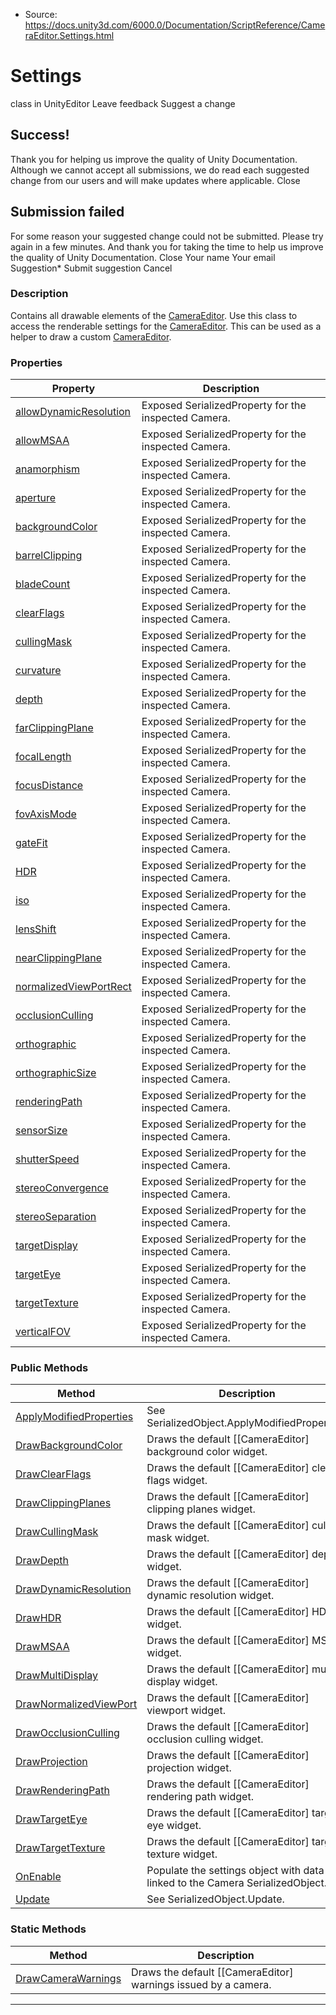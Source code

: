 * Source: https://docs.unity3d.com/6000.0/Documentation/ScriptReference/CameraEditor.Settings.html

# Settings
class in UnityEditor
Leave feedback
Suggest a change
## Success!
Thank you for helping us improve the quality of Unity Documentation. Although we cannot accept all submissions, we do read each suggested change from our users and will make updates where applicable.
Close
## Submission failed
For some reason your suggested change could not be submitted. Please <a>try again</a> in a few minutes. And thank you for taking the time to help us improve the quality of Unity Documentation.
Close
Your name Your email Suggestion* Submit suggestion
Cancel
### Description
Contains all drawable elements of the [CameraEditor](https://docs.unity3d.com/6000.0/Documentation/ScriptReference/CameraEditor.html).
Use this class to access the renderable settings for the [CameraEditor](https://docs.unity3d.com/6000.0/Documentation/ScriptReference/CameraEditor.html). This can be used as a helper to draw a custom [CameraEditor](https://docs.unity3d.com/6000.0/Documentation/ScriptReference/CameraEditor.html).
### Properties
Property | Description  
---|---  
[allowDynamicResolution](https://docs.unity3d.com/6000.0/Documentation/ScriptReference/CameraEditor.Settings-allowDynamicResolution.html) | Exposed SerializedProperty for the inspected Camera.  
[allowMSAA](https://docs.unity3d.com/6000.0/Documentation/ScriptReference/CameraEditor.Settings-allowMSAA.html) | Exposed SerializedProperty for the inspected Camera.  
[anamorphism](https://docs.unity3d.com/6000.0/Documentation/ScriptReference/CameraEditor.Settings-anamorphism.html) | Exposed SerializedProperty for the inspected Camera.  
[aperture](https://docs.unity3d.com/6000.0/Documentation/ScriptReference/CameraEditor.Settings-aperture.html) | Exposed SerializedProperty for the inspected Camera.  
[backgroundColor](https://docs.unity3d.com/6000.0/Documentation/ScriptReference/CameraEditor.Settings-backgroundColor.html) | Exposed SerializedProperty for the inspected Camera.  
[barrelClipping](https://docs.unity3d.com/6000.0/Documentation/ScriptReference/CameraEditor.Settings-barrelClipping.html) | Exposed SerializedProperty for the inspected Camera.  
[bladeCount](https://docs.unity3d.com/6000.0/Documentation/ScriptReference/CameraEditor.Settings-bladeCount.html) | Exposed SerializedProperty for the inspected Camera.  
[clearFlags](https://docs.unity3d.com/6000.0/Documentation/ScriptReference/CameraEditor.Settings-clearFlags.html) | Exposed SerializedProperty for the inspected Camera.  
[cullingMask](https://docs.unity3d.com/6000.0/Documentation/ScriptReference/CameraEditor.Settings-cullingMask.html) | Exposed SerializedProperty for the inspected Camera.  
[curvature](https://docs.unity3d.com/6000.0/Documentation/ScriptReference/CameraEditor.Settings-curvature.html) | Exposed SerializedProperty for the inspected Camera.  
[depth](https://docs.unity3d.com/6000.0/Documentation/ScriptReference/CameraEditor.Settings-depth.html) | Exposed SerializedProperty for the inspected Camera.  
[farClippingPlane](https://docs.unity3d.com/6000.0/Documentation/ScriptReference/CameraEditor.Settings-farClippingPlane.html) | Exposed SerializedProperty for the inspected Camera.  
[focalLength](https://docs.unity3d.com/6000.0/Documentation/ScriptReference/CameraEditor.Settings-focalLength.html) | Exposed SerializedProperty for the inspected Camera.  
[focusDistance](https://docs.unity3d.com/6000.0/Documentation/ScriptReference/CameraEditor.Settings-focusDistance.html) | Exposed SerializedProperty for the inspected Camera.  
[fovAxisMode](https://docs.unity3d.com/6000.0/Documentation/ScriptReference/CameraEditor.Settings-fovAxisMode.html) | Exposed SerializedProperty for the inspected Camera.  
[gateFit](https://docs.unity3d.com/6000.0/Documentation/ScriptReference/CameraEditor.Settings-gateFit.html) | Exposed SerializedProperty for the inspected Camera.  
[HDR](https://docs.unity3d.com/6000.0/Documentation/ScriptReference/CameraEditor.Settings.HDR.html) | Exposed SerializedProperty for the inspected Camera.  
[iso](https://docs.unity3d.com/6000.0/Documentation/ScriptReference/CameraEditor.Settings-iso.html) | Exposed SerializedProperty for the inspected Camera.  
[lensShift](https://docs.unity3d.com/6000.0/Documentation/ScriptReference/CameraEditor.Settings-lensShift.html) | Exposed SerializedProperty for the inspected Camera.  
[nearClippingPlane](https://docs.unity3d.com/6000.0/Documentation/ScriptReference/CameraEditor.Settings-nearClippingPlane.html) | Exposed SerializedProperty for the inspected Camera.  
[normalizedViewPortRect](https://docs.unity3d.com/6000.0/Documentation/ScriptReference/CameraEditor.Settings-normalizedViewPortRect.html) | Exposed SerializedProperty for the inspected Camera.  
[occlusionCulling](https://docs.unity3d.com/6000.0/Documentation/ScriptReference/CameraEditor.Settings-occlusionCulling.html) | Exposed SerializedProperty for the inspected Camera.  
[orthographic](https://docs.unity3d.com/6000.0/Documentation/ScriptReference/CameraEditor.Settings-orthographic.html) | Exposed SerializedProperty for the inspected Camera.  
[orthographicSize](https://docs.unity3d.com/6000.0/Documentation/ScriptReference/CameraEditor.Settings-orthographicSize.html) | Exposed SerializedProperty for the inspected Camera.  
[renderingPath](https://docs.unity3d.com/6000.0/Documentation/ScriptReference/CameraEditor.Settings-renderingPath.html) | Exposed SerializedProperty for the inspected Camera.  
[sensorSize](https://docs.unity3d.com/6000.0/Documentation/ScriptReference/CameraEditor.Settings-sensorSize.html) | Exposed SerializedProperty for the inspected Camera.  
[shutterSpeed](https://docs.unity3d.com/6000.0/Documentation/ScriptReference/CameraEditor.Settings-shutterSpeed.html) | Exposed SerializedProperty for the inspected Camera.  
[stereoConvergence](https://docs.unity3d.com/6000.0/Documentation/ScriptReference/CameraEditor.Settings-stereoConvergence.html) | Exposed SerializedProperty for the inspected Camera.  
[stereoSeparation](https://docs.unity3d.com/6000.0/Documentation/ScriptReference/CameraEditor.Settings-stereoSeparation.html) | Exposed SerializedProperty for the inspected Camera.  
[targetDisplay](https://docs.unity3d.com/6000.0/Documentation/ScriptReference/CameraEditor.Settings-targetDisplay.html) | Exposed SerializedProperty for the inspected Camera.  
[targetEye](https://docs.unity3d.com/6000.0/Documentation/ScriptReference/CameraEditor.Settings-targetEye.html) | Exposed SerializedProperty for the inspected Camera.  
[targetTexture](https://docs.unity3d.com/6000.0/Documentation/ScriptReference/CameraEditor.Settings-targetTexture.html) | Exposed SerializedProperty for the inspected Camera.  
[verticalFOV](https://docs.unity3d.com/6000.0/Documentation/ScriptReference/CameraEditor.Settings-verticalFOV.html) | Exposed SerializedProperty for the inspected Camera.  
### Public Methods
Method | Description  
---|---  
[ApplyModifiedProperties](https://docs.unity3d.com/6000.0/Documentation/ScriptReference/CameraEditor.Settings.ApplyModifiedProperties.html) | See SerializedObject.ApplyModifiedProperties.  
[DrawBackgroundColor](https://docs.unity3d.com/6000.0/Documentation/ScriptReference/CameraEditor.Settings.DrawBackgroundColor.html) | Draws the default [[CameraEditor] background color widget.  
[DrawClearFlags](https://docs.unity3d.com/6000.0/Documentation/ScriptReference/CameraEditor.Settings.DrawClearFlags.html) | Draws the default [[CameraEditor] clear flags widget.  
[DrawClippingPlanes](https://docs.unity3d.com/6000.0/Documentation/ScriptReference/CameraEditor.Settings.DrawClippingPlanes.html) | Draws the default [[CameraEditor] clipping planes widget.  
[DrawCullingMask](https://docs.unity3d.com/6000.0/Documentation/ScriptReference/CameraEditor.Settings.DrawCullingMask.html) | Draws the default [[CameraEditor] culling mask widget.  
[DrawDepth](https://docs.unity3d.com/6000.0/Documentation/ScriptReference/CameraEditor.Settings.DrawDepth.html) | Draws the default [[CameraEditor] depth widget.  
[DrawDynamicResolution](https://docs.unity3d.com/6000.0/Documentation/ScriptReference/CameraEditor.Settings.DrawDynamicResolution.html) | Draws the default [[CameraEditor] dynamic resolution widget.  
[DrawHDR](https://docs.unity3d.com/6000.0/Documentation/ScriptReference/CameraEditor.Settings.DrawHDR.html) | Draws the default [[CameraEditor] HDR widget.  
[DrawMSAA](https://docs.unity3d.com/6000.0/Documentation/ScriptReference/CameraEditor.Settings.DrawMSAA.html) | Draws the default [[CameraEditor] MSAA widget.  
[DrawMultiDisplay](https://docs.unity3d.com/6000.0/Documentation/ScriptReference/CameraEditor.Settings.DrawMultiDisplay.html) | Draws the default [[CameraEditor] muliple display widget.  
[DrawNormalizedViewPort](https://docs.unity3d.com/6000.0/Documentation/ScriptReference/CameraEditor.Settings.DrawNormalizedViewPort.html) | Draws the default [[CameraEditor] viewport widget.  
[DrawOcclusionCulling](https://docs.unity3d.com/6000.0/Documentation/ScriptReference/CameraEditor.Settings.DrawOcclusionCulling.html) | Draws the default [[CameraEditor] occlusion culling widget.  
[DrawProjection](https://docs.unity3d.com/6000.0/Documentation/ScriptReference/CameraEditor.Settings.DrawProjection.html) | Draws the default [[CameraEditor] projection widget.  
[DrawRenderingPath](https://docs.unity3d.com/6000.0/Documentation/ScriptReference/CameraEditor.Settings.DrawRenderingPath.html) | Draws the default [[CameraEditor] rendering path widget.  
[DrawTargetEye](https://docs.unity3d.com/6000.0/Documentation/ScriptReference/CameraEditor.Settings.DrawTargetEye.html) | Draws the default [[CameraEditor] target eye widget.  
[DrawTargetTexture](https://docs.unity3d.com/6000.0/Documentation/ScriptReference/CameraEditor.Settings.DrawTargetTexture.html) | Draws the default [[CameraEditor] target texture widget.  
[OnEnable](https://docs.unity3d.com/6000.0/Documentation/ScriptReference/CameraEditor.Settings.OnEnable.html) | Populate the settings object with data linked to the Camera SerializedObject.  
[Update](https://docs.unity3d.com/6000.0/Documentation/ScriptReference/CameraEditor.Settings.Update.html) | See SerializedObject.Update.  
### Static Methods
Method | Description  
---|---  
[DrawCameraWarnings](https://docs.unity3d.com/6000.0/Documentation/ScriptReference/CameraEditor.Settings.DrawCameraWarnings.html) | Draws the default [[CameraEditor] warnings issued by a camera.  
* * *

